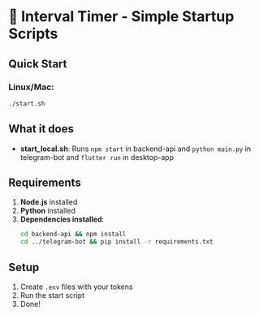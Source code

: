 # 🚀 Interval Timer - Simple Startup Scripts

## Quick Start

### Linux/Mac:

```bash
./start.sh
```

## What it does

- **start_local.sh**: Runs `npm start` in backend-api and `python main.py` in telegram-bot and `flutter run` in desktop-app

## Requirements

1. **Node.js** installed
2. **Python** installed
3. **Dependencies installed**:
   ```bash
   cd backend-api && npm install
   cd ../telegram-bot && pip install -r requirements.txt
   ```

## Setup

1. Create `.env` files with your tokens
2. Run the start script
3. Done!
